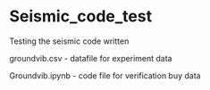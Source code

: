 # Seismic_code_test
Testing the seismic code written

groundvib.csv - datafile for experiment data

Groundvib.ipynb - code file for verification buy data
